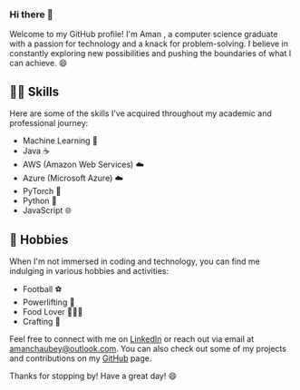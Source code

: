 ### Hi there 👋

Welcome to my GitHub profile! I'm Aman , a computer science graduate with a passion for technology and a knack for problem-solving. I believe in constantly exploring new possibilities and pushing the boundaries of what I can achieve. 😄

## 👨‍💻 Skills

Here are some of the skills I've acquired throughout my academic and professional journey:

- Machine Learning 🤖
- Java ☕
- AWS (Amazon Web Services) ☁️
- Azure (Microsoft Azure) ☁️
- PyTorch 🐍
- Python 🐍
- JavaScript 🌐

## 🎉 Hobbies

When I'm not immersed in coding and technology, you can find me indulging in various hobbies and activities:

- Football ⚽️
- Powerlifting 💪
- Food Lover 🍔🍕🍣
- Crafting 🎨

Feel free to connect with me on [LinkedIn](www.linkedin.com/in/choobs) or reach out via email at amanchaubey@outlook.com. You can also check out some of my projects and contributions on my [GitHub](www.github.com/choobs1) page.

Thanks for stopping by! Have a great day! 😄



<!--
**choobs1/choobs1** is a ✨ _special_ ✨ repository because its `README.md` (this file) appears on your GitHub profile.

Here are some ideas to get you started:

- 🔭 I’m currently working on ...
- 🌱 I’m currently learning ...
- 👯 I’m looking to collaborate on ...
- 🤔 I’m looking for help with ...
- 💬 Ask me about ...
- 📫 How to reach me: ...
- 😄 Pronouns: ...
- ⚡ Fun fact: ...
-->
